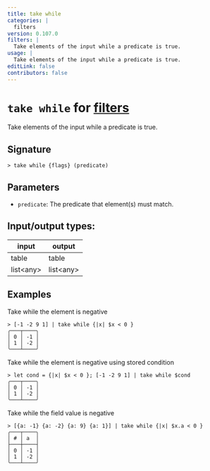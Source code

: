 ```yaml
---
title: take while
categories: |
  filters
version: 0.107.0
filters: |
  Take elements of the input while a predicate is true.
usage: |
  Take elements of the input while a predicate is true.
editLink: false
contributors: false
---
```

<!-- This file is automatically generated. Please edit the command in https://github.com/nushell/nushell instead. -->

# `take while` for [filters](/commands/categories/filters.md)

<div class='command-title'>Take elements of the input while a predicate is true.</div>

## Signature

```> take while {flags} (predicate)```

## Parameters

 -  `predicate`: The predicate that element(s) must match.


## Input/output types:

| input     | output    |
| --------- | --------- |
| table     | table     |
| list&lt;any&gt; | list&lt;any&gt; |
## Examples

Take while the element is negative
```nu
> [-1 -2 9 1] | take while {|x| $x < 0 }
╭───┬────╮
│ 0 │ -1 │
│ 1 │ -2 │
╰───┴────╯

```

Take while the element is negative using stored condition
```nu
> let cond = {|x| $x < 0 }; [-1 -2 9 1] | take while $cond
╭───┬────╮
│ 0 │ -1 │
│ 1 │ -2 │
╰───┴────╯

```

Take while the field value is negative
```nu
> [{a: -1} {a: -2} {a: 9} {a: 1}] | take while {|x| $x.a < 0 }
╭───┬────╮
│ # │ a  │
├───┼────┤
│ 0 │ -1 │
│ 1 │ -2 │
╰───┴────╯

```
